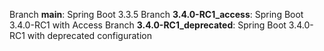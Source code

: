 Branch **main**: Spring Boot 3.3.5
Branch **3.4.0-RC1_access**: Spring Boot 3.4.0-RC1 with Access
Branch **3.4.0-RC1_deprecated**: Spring Boot 3.4.0-RC1 with deprecated configuration